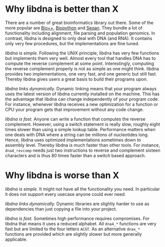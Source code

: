# Why libdna is better than X

There are a number of great bioinformatics library out there. Some of the more popular are [Bio++](http://biopp.univ-montp2.fr), [Biopython](https://biopython.org) and [Seqan](https://docs.seqan.de/seqan3.html). They bundle a lot of functionality including alignment, file parsing and population genomics. In contrast, libdna is designed to only deal with DNA (and RNA). It contains only very few procedures, but the implementations are fine tuned.

*libdna is simple.* Following the UNIX principle, libdna has very few functions but implements them very well. Almost every tool that handles DNA has to compute the reverse complement at some point. Interestingly, computing the reverse complement properly is not as simple as one might think. libdna provides two implementations, one very fast, and one generic but still fast. Thereby libdna gives users a great basis to build their programs upon.

*libdna links dynamically.* Dynamic linking means that your program always uses the latest version of libdna currently installed on the machine. This has the advantage that libdna can change independently of your program code. For instance, whenever libdna receives a new optimization for a function or CPU your program gets that improvement without any code change.

*libdna is fast.* Anyone can write a function that computes the reverse complement. However, using a switch statement is really slow, roughly eight times slower than using a simple lookup table. Performance matters when one deals with DNA where a string can be millions of nucleotides long. Hence, libdna uses optimized implementations sometimes down to assembly level. Thereby libdna is much faster than other tools. For instance, `dna4_revcomp` needs just two instructions to reverse and complement sixteen characters and is thus 80 times faster than a switch based approach.


# Why libdna is worse than X

*libdna is simple.* It might not have all the functionality you need. In particular it does not support every usecase anyone could ever need.

*libdna links dynamically.* Dynamic libraries are slightly harder to use as dependencies than just copying a file into your project.

*libdna is fast.* Sometimes high performance requires compromises. For libdna that means it uses a reduced alphabet. All `dna4_*` functions are very fast but are limited to the four letters `ACGT`. As an alternative `dnax_*` functions are provided which are slightly slower but more generally applicable.
